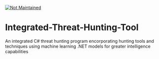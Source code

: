 [![Not Maintained](https://img.shields.io/badge/Maintenance%20Level-Not%20Maintained-yellow.svg)](https://gist.github.com/cheerfulstoic/d107229326a01ff0f333a1d3476e068d)
# Integrated-Threat-Hunting-Tool
An integrated C# threat hunting program encorporating hunting tools and techniques using machine learning .NET models for greater intelligence capabilities
